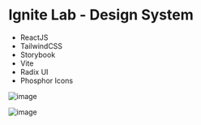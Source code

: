 # Ignite Lab - Design System 

- ReactJS
- TailwindCSS
- Storybook
- Vite
- Radix UI
- Phosphor Icons 

![image](https://user-images.githubusercontent.com/33705910/195469756-8948e0b6-d4b4-4736-94ca-c4c829fa9e40.png)

![image](https://user-images.githubusercontent.com/33705910/195469815-c3be8b17-9b70-4207-803a-d6c73d4e2bed.png)

